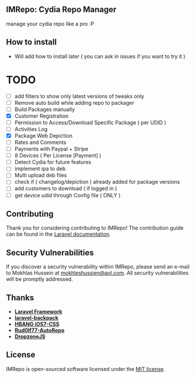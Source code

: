 ## IMRepo: Cydia Repo Manager

manage your cydia repo like a pro :P

## How to install

- Will add how to install later ( you can ask in issues if you want to try it )


# TODO

- [ ] add filters to show only latest versions of tweaks only
- [ ] Remove auto build while adding repo to packager
- [ ] Build Packages manually
- [x] Customer Registration
- [ ] Permission to Access/Download Specific Package ( per UDID )
- [ ] Activities Log
- [x] Package Web Depiction
- [ ] Rates and Comments
- [ ] Payments with Paypal + Stripe
- [ ] 8 Devices ( Per License [Payment] )
- [ ] Detect Cydia for future features
- [ ] implement ipa to deb
- [ ] Multi upload deb files
- [ ] check if ( changelog/depiction ) already added for package versions
- [ ] add customers to download ( if logged in )
- [ ] get device udid through Config file ( ONLY )

## Contributing

Thank you for considering contributing to IMRepo! The contribution guide can be found in the [Laravel documentation](http://imokhles.com).

## Security Vulnerabilities

If you discover a security vulnerability within IMRepo, please send an e-mail to Mokhlas Hussein at mokhleshussien@aol.com. All security vulnerabilities will be promptly addressed.

## Thanks

- **[Laravel Framework](http://laravel.com)**
- **[laravel-backpack](https://backpackforlaravel.com/)**
- **[HBANG iOS7-CSS](https://github.com/hbang/iOS-7-CSS)**
- **[Rud0lf77-AutoRepo](https://github.com/rud0lf77/AutoRepo)**
- **[DropzoneJS](https://github.com/enyo/dropzone)**


## License

IMRepo is open-sourced software licensed under the [MIT license](http://opensource.org/licenses/MIT).